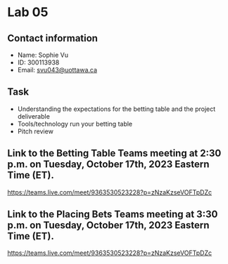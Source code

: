 # Lab 05

## Contact information

* Name: Sophie Vu
* ID: 300113938
* Email: svu043@uottawa.ca

## Task

* Understanding the expectations for the betting table and the project deliverable
* Tools/technology run your betting table
* Pitch review

## Link to the Betting Table Teams meeting at 2:30 p.m. on Tuesday, October 17th, 2023 Eastern Time (ET).

https://teams.live.com/meet/9363530523228?p=zNzaKzseVOFTpDZc

## Link to the Placing Bets Teams meeting at 3:30 p.m. on Tuesday, October 17th, 2023 Eastern Time (ET).

https://teams.live.com/meet/9363530523228?p=zNzaKzseVOFTpDZc
